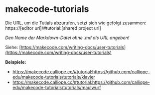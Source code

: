 # makecode-tutorials

Die URL, um die Tutials abzurufen, setzt sich wie gefolgt zusammen: https://[editor url]/#tutorial:[shared project url]

*Den Name der Markdown-Datei ohne .md als URL angeben!*

Siehe: [https://makecode.com/writing-docs/user-tutorials](https://makecode.com/writing-docs/user-tutorials)


**Beispiele:**
- https://makecode.calliope.cc/#tutorial:https://github.com/calliope-edu/makecode-tutorials/tutorials/klavier
- https://makecode.calliope.cc/#tutorial:https://github.com/calliope-edu/makecode-tutorials/tutorials/maulwurf

